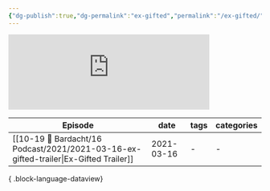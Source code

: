 ```yaml
---
{"dg-publish":true,"dg-permalink":"ex-gifted","permalink":"/ex-gifted/","title":"Ex-Gifted Podcast","contentClasses":"dashboard cards","noteIcon":"","created":"","updated":""}
---
```



<iframe src="https://podcasters.spotify.com/pod/show/raineinchaos/embed" height="150px" width="400px" frameborder="0" scrolling="no"></iframe>

| Episode                                                                                  | date       | tags | categories |
| ---------------------------------------------------------------------------------------- | ---------- | ---- | ---------- |
| [[10-19 💢 Bardacht/16 Podcast/2021/2021-03-16-ex-gifted-trailer\|Ex-Gifted Trailer]] | 2021-03-16 | \-   | \-         |

{ .block-language-dataview}